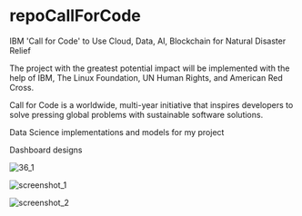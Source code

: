 # repoCallForCode

IBM  'Call for Code' to Use Cloud, Data, AI, Blockchain for Natural Disaster Relief

The project with the greatest potential impact will be implemented with the help of IBM, The Linux Foundation, UN Human Rights, and American Red Cross.

Call for Code is a worldwide, multi-year initiative that inspires developers to solve pressing global problems with sustainable software solutions.



Data Science implementations and models for my project

Dashboard designs



![36_1](https://user-images.githubusercontent.com/30608533/45514573-57cc4f00-b7ae-11e8-821e-22d2fd65457d.jpg)

![screenshot_1](https://user-images.githubusercontent.com/30608533/45516145-e5aa3900-b7b2-11e8-8e05-ec42c0416aa5.jpg)

![screenshot_2](https://user-images.githubusercontent.com/30608533/45516151-ea6eed00-b7b2-11e8-9b49-a6ee2d5a6705.jpg)

